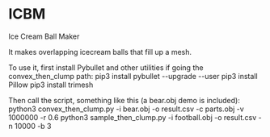 # ICBM
Ice Cream Ball Maker

It makes overlapping icecream balls that fill up a mesh.

To use it, first install Pybullet and other utilities if going the convex_then_clump path:
pip3 install pybullet --upgrade --user
pip3 install Pillow
pip3 install trimesh

Then call the script, something like this (a bear.obj demo is included):
python3 convex_then_clump.py -i bear.obj -o result.csv -c parts.obj -v 1000000 -r 0.6
python3 sample_then_clump.py -i football.obj -o result.csv -n 10000 -b 3


